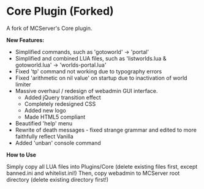 Core Plugin (Forked)
===========

A fork of MCServer's Core plugin.

**New Features:**
* Simplified commands, such as 'gotoworld' -> 'portal'
* Simplified and combined LUA files, such as 'listworlds.lua & gotoworld.lua' -> 'worlds-portal.lua'
* Fixed 'tp' command not working due to typography errors
* Fixed 'arithmetic on nil value' on startup due to inactivation of world limiter
* Massive overhaul / redesign of webadmin GUI interface.
  * Added jQuery transition effect
  * Completely redesigned CSS
  * Added new logo
  * Made HTML5 compliant
* Beautified 'help' menu
* Rewrite of death messages - fixed strange grammar and edited to more faithfully reflect Vanilla
* Added 'unban' console command

**How to Use**

Simply copy all LUA files into Plugins/Core (delete existing files first, except banned.ini and whitelist.ini!)
Then, copy webadmin to MCServer root directory (delete existing directory first!)
